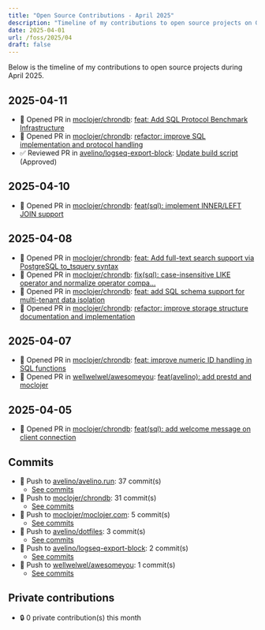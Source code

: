 ```yaml
---
title: "Open Source Contributions - April 2025"
description: "Timeline of my contributions to open source projects on GitHub during April 2025."
date: 2025-04-01
url: /foss/2025/04
draft: false
---
```


Below is the timeline of my contributions to open source projects during April 2025.

## 2025-04-11

- 🔀 Opened PR in [moclojer/chrondb](https://github.com/moclojer/chrondb): [feat: Add SQL Protocol Benchmark Infrastructure](https://github.com/moclojer/chrondb/pull/26)
- 🔀 Opened PR in [moclojer/chrondb](https://github.com/moclojer/chrondb): [refactor: improve SQL implementation and protocol handling](https://github.com/moclojer/chrondb/pull/25)
- ✅ Reviewed PR in [avelino/logseq-export-block](https://github.com/avelino/logseq-export-block): [Update build script](https://github.com/avelino/logseq-export-block/pull/6#pullrequestreview-2760332071) (Approved)

## 2025-04-10

- 🔀 Opened PR in [moclojer/chrondb](https://github.com/moclojer/chrondb): [feat(sql): implement INNER/LEFT JOIN support](https://github.com/moclojer/chrondb/pull/24)

## 2025-04-08

- 🔀 Opened PR in [moclojer/chrondb](https://github.com/moclojer/chrondb): [feat: Add full-text search support via PostgreSQL to_tsquery syntax](https://github.com/moclojer/chrondb/pull/23)
- 🔀 Opened PR in [moclojer/chrondb](https://github.com/moclojer/chrondb): [fix(sql): case-insensitive LIKE operator and normalize operator compa…](https://github.com/moclojer/chrondb/pull/22)
- 🔀 Opened PR in [moclojer/chrondb](https://github.com/moclojer/chrondb): [feat: add SQL schema support for multi-tenant data isolation](https://github.com/moclojer/chrondb/pull/21)
- 🔀 Opened PR in [moclojer/chrondb](https://github.com/moclojer/chrondb): [refactor: improve storage structure documentation and implementation](https://github.com/moclojer/chrondb/pull/20)

## 2025-04-07

- 🔀 Opened PR in [moclojer/chrondb](https://github.com/moclojer/chrondb): [feat: improve numeric ID handling in SQL functions](https://github.com/moclojer/chrondb/pull/19)
- 🔀 Opened PR in [wellwelwel/awesomeyou](https://github.com/wellwelwel/awesomeyou): [feat(avelino): add prestd and moclojer](https://github.com/wellwelwel/awesomeyou/pull/27)

## 2025-04-05

- 🔀 Opened PR in [moclojer/chrondb](https://github.com/moclojer/chrondb): [feat(sql): add welcome message on client connection](https://github.com/moclojer/chrondb/pull/18)

## Commits

- 🔨 Push to [avelino/avelino.run](https://github.com/avelino/avelino.run): 37 commit(s)
  - [See commits](https://github.com/avelino/avelino.run/commits?author=avelino&since=2025-04-01T00:00:00Z&until=2025-04-30T23:59:59Z)
- 🔨 Push to [moclojer/chrondb](https://github.com/moclojer/chrondb): 31 commit(s)
  - [See commits](https://github.com/moclojer/chrondb/commits?author=avelino&since=2025-04-01T00:00:00Z&until=2025-04-30T23:59:59Z)
- 🔨 Push to [moclojer/moclojer.com](https://github.com/moclojer/moclojer.com): 5 commit(s)
  - [See commits](https://github.com/moclojer/moclojer.com/commits?author=avelino&since=2025-04-01T00:00:00Z&until=2025-04-30T23:59:59Z)
- 🔨 Push to [avelino/dotfiles](https://github.com/avelino/dotfiles): 3 commit(s)
  - [See commits](https://github.com/avelino/dotfiles/commits?author=avelino&since=2025-04-01T00:00:00Z&until=2025-04-30T23:59:59Z)
- 🔨 Push to [avelino/logseq-export-block](https://github.com/avelino/logseq-export-block): 2 commit(s)
  - [See commits](https://github.com/avelino/logseq-export-block/commits?author=avelino&since=2025-04-01T00:00:00Z&until=2025-04-30T23:59:59Z)
- 🔨 Push to [wellwelwel/awesomeyou](https://github.com/wellwelwel/awesomeyou): 1 commit(s)
  - [See commits](https://github.com/wellwelwel/awesomeyou/commits?author=avelino&since=2025-04-01T00:00:00Z&until=2025-04-30T23:59:59Z)

## Private contributions

- 🔒 0 private contribution(s) this month

